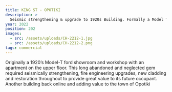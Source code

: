 ```yaml
---
title: KING ST - OPOTIKI
description: >
  Seismic strengthening & upgrade to 1920s Building. Formally a Model T Ford showroom
year: 2022
position: 202
images:
  - src: /assets/uploads/CH-2212-1.jpg
  - src: /assets/uploads/CH-2212-2.png
tags: commercial
---
```

Originally a 1920’s Model-T ford showroom and workshop with an apartment on the upper floor. This long abandoned and neglected gem required seismically strengthening, fire engineering upgrades, new cladding and restoration throughout to provide great value to its future occupant. 
Another building back online and adding value to the town of Opotiki